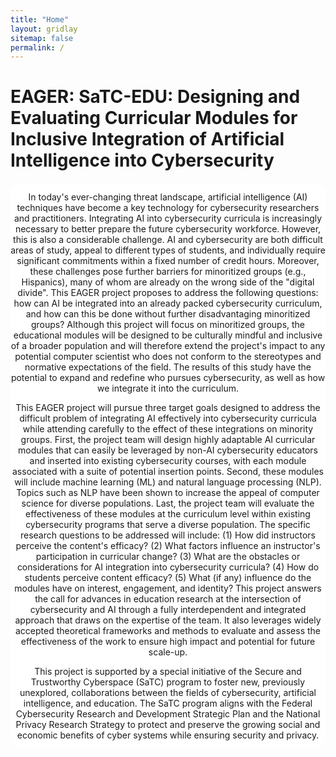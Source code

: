 ```yaml
---
title: "Home"
layout: gridlay
sitemap: false
permalink: /
---
```


<style>
img{
  border-radius: 10px;
}
iframe {
  width: 175px;
  display: inline;
  vertical-align:middle;
  <!-- margin-bottom:5px; -->
  <!-- margin-left:5px; -->
  <!-- border: 1px solid red; -->
}
.col-md-12 {
  margin:0;
  padding:0;
  margin-top:10px;
  margin-bottom:10px;
  display:block;
  overflow:hidden;
  text-align:center;
  display: table-cell;
  height: auto;
  float: none;
  background:white;
  border-radius:20px;
  <!-- border: 1px solid black; -->
}
</style>



# EAGER: SaTC-EDU: Designing and Evaluating Curricular Modules for Inclusive Integration of Artificial Intelligence into Cybersecurity

<div class="jumbotron">
<div class="row align-items-end">
<div class="col-md-12 col-sm-12">


In today's ever-changing threat landscape, artificial intelligence (AI) techniques have become a key technology for cybersecurity researchers and practitioners. Integrating AI into cybersecurity curricula is increasingly necessary to better prepare the future cybersecurity workforce. However, this is also a considerable challenge. AI and cybersecurity are both difficult areas of study, appeal to different types of students, and individually require significant commitments within a fixed number of credit hours. Moreover, these challenges pose further barriers for minoritized groups (e.g., Hispanics), many of whom are already on the wrong side of the "digital divide". This EAGER project proposes to address the following questions: how can AI be integrated into an already packed cybersecurity curriculum, and how can this be done without further disadvantaging minoritized groups? Although this project will focus on minoritized groups, the educational modules will be designed to be culturally mindful and inclusive of a broader population and will therefore extend the project's impact to any potential computer scientist who does not conform to the stereotypes and normative expectations of the field. The results of this study have the potential to expand and redefine who pursues cybersecurity, as well as how we integrate it into the curriculum.

This EAGER project will pursue three target goals designed to address the difficult problem of integrating AI effectively into cybersecurity curricula while attending carefully to the effect of these integrations on minority groups. First, the project team will design highly adaptable AI curricular modules that can easily be leveraged by non-AI cybersecurity educators and inserted into existing cybersecurity courses, with each module associated with a suite of potential insertion points. Second, these modules will include machine learning (ML) and natural language processing (NLP). Topics such as NLP have been shown to increase the appeal of computer science for diverse populations. Last, the project team will evaluate the effectiveness of these modules at the curriculum level within existing cybersecurity programs that serve a diverse population. The specific research questions to be addressed will include: (1) How did instructors perceive the content's efficacy? (2) What factors influence an instructor's participation in curricular change? (3) What are the obstacles or considerations for AI integration into cybersecurity curricula? (4) How do students perceive content efficacy? (5) What (if any) influence do the modules have on interest, engagement, and identity? This project answers the call for advances in education research at the intersection of cybersecurity and AI through a fully interdependent and integrated approach that draws on the expertise of the team. It also leverages widely accepted theoretical frameworks and methods to evaluate and assess the effectiveness of the work to ensure high impact and potential for future scale-up.

This project is supported by a special initiative of the Secure and Trustworthy Cyberspace (SaTC) program to foster new, previously unexplored, collaborations between the fields of cybersecurity, artificial intelligence, and education. The SaTC program aligns with the Federal Cybersecurity Research and Development Strategic Plan and the National Privacy Research Strategy to protect and preserve the growing social and economic benefits of cyber systems while ensuring security and privacy.

</div>
</div>


